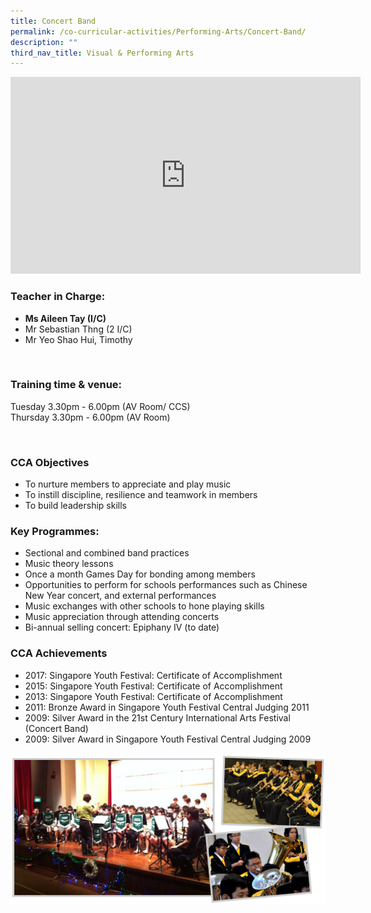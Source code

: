 ```yaml
---
title: Concert Band
permalink: /co-curricular-activities/Performing-Arts/Concert-Band/
description: ""
third_nav_title: Visual & Performing Arts
---
```


<iframe width="560" height="315" src="https://www.youtube.com/embed/ThXLTMav09E" title="YouTube video player" frameborder="0" allow="accelerometer; autoplay; clipboard-write; encrypted-media; gyroscope; picture-in-picture" allowfullscreen></iframe> 

### Teacher in Charge:

  

*   **Ms Aileen Tay (I/C)**
*   Mr Sebastian Thng (2 I/C)
*   Mr Yeo Shao Hui, Timothy

 

### Training time & venue:

Tuesday 3.30pm - 6.00pm (AV Room/ CCS)  
Thursday 3.30pm - 6.00pm (AV Room)

 

### CCA Objectives

  

*   To nurture members to appreciate and play music
*   To instill discipline, resilience and teamwork in members
*   To build leadership skills

###   Key Programmes:

  

*   Sectional and combined band practices
*   Music theory lessons
*   Once a month Games Day for bonding among members
*   Opportunities to perform for schools performances such as Chinese New Year concert, and external performances
*   Music exchanges with other schools to hone playing skills
*   Music appreciation through attending concerts
*   Bi-annual selling concert: Epiphany IV (to date)

###   CCA Achievements

  
*   2017: Singapore Youth Festival: Certificate of Accomplishment
*   2015: Singapore Youth Festival: Certificate of Accomplishment
*   2013: Singapore Youth Festival: Certificate of Accomplishment
*   2011: Bronze Award in Singapore Youth Festival Central Judging 2011
*   2009: Silver Award in the 21st Century International Arts Festival (Concert Band)
*   2009: Silver Award in Singapore Youth Festival Central Judging 2009

![](/images/4-3.png)
